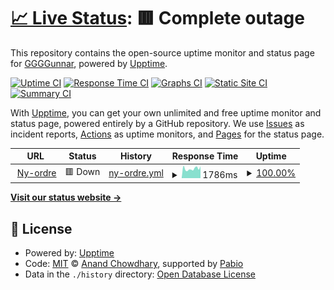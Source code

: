 # [📈 Live Status](https://GGGGunnar.github.io/upptime): <!--live status--> **🟥 Complete outage**

This repository contains the open-source uptime monitor and status page for [GGGGunnar](https://GGGGunnar.github.io/upptime), powered by [Upptime](https://github.com/upptime/upptime).

[![Uptime CI](https://github.com/GGGGunnar/upptime/workflows/Uptime%20CI/badge.svg)](https://github.com/GGGGunnar/upptime/actions?query=workflow%3A%22Uptime+CI%22)
[![Response Time CI](https://github.com/GGGGunnar/upptime/workflows/Response%20Time%20CI/badge.svg)](https://github.com/GGGGunnar/upptime/actions?query=workflow%3A%22Response+Time+CI%22)
[![Graphs CI](https://github.com/GGGGunnar/upptime/workflows/Graphs%20CI/badge.svg)](https://github.com/GGGGunnar/upptime/actions?query=workflow%3A%22Graphs+CI%22)
[![Static Site CI](https://github.com/GGGGunnar/upptime/workflows/Static%20Site%20CI/badge.svg)](https://github.com/GGGGunnar/upptime/actions?query=workflow%3A%22Static+Site+CI%22)
[![Summary CI](https://github.com/GGGGunnar/upptime/workflows/Summary%20CI/badge.svg)](https://github.com/GGGGunnar/upptime/actions?query=workflow%3A%22Summary+CI%22)

With [Upptime](https://upptime.js.org), you can get your own unlimited and free uptime monitor and status page, powered entirely by a GitHub repository. We use [Issues](https://github.com/GGGGunnar/upptime/issues) as incident reports, [Actions](https://github.com/GGGGunnar/upptime/actions) as uptime monitors, and [Pages](https://GGGGunnar.github.io/upptime) for the status page.

<!--start: status pages-->
<!-- This summary is generated by Upptime (https://github.com/upptime/upptime) -->
<!-- Do not edit this manually, your changes will be overwritten -->
<!-- prettier-ignore -->
| URL | Status | History | Response Time | Uptime |
| --- | ------ | ------- | ------------- | ------ |
| <img alt="" src="https://icons.duckduckgo.com/ip3/ny-ordre.no.ico" height="13"> [Ny-ordre](https://ny-ordre.no) | 🟥 Down | [ny-ordre.yml](https://github.com/GGGGunnar/upptime/commits/HEAD/history/ny-ordre.yml) | <details><summary><img alt="Response time graph" src="./graphs/ny-ordre/response-time-week.png" height="20"> 1786ms</summary><br><a href="https://GGGGunnar.github.io/upptime/history/ny-ordre"><img alt="Response time 1477" src="https://img.shields.io/endpoint?url=https%3A%2F%2Fraw.githubusercontent.com%2FGGGGunnar%2Fupptime%2FHEAD%2Fapi%2Fny-ordre%2Fresponse-time.json"></a><br><a href="https://GGGGunnar.github.io/upptime/history/ny-ordre"><img alt="24-hour response time 2313" src="https://img.shields.io/endpoint?url=https%3A%2F%2Fraw.githubusercontent.com%2FGGGGunnar%2Fupptime%2FHEAD%2Fapi%2Fny-ordre%2Fresponse-time-day.json"></a><br><a href="https://GGGGunnar.github.io/upptime/history/ny-ordre"><img alt="7-day response time 1786" src="https://img.shields.io/endpoint?url=https%3A%2F%2Fraw.githubusercontent.com%2FGGGGunnar%2Fupptime%2FHEAD%2Fapi%2Fny-ordre%2Fresponse-time-week.json"></a><br><a href="https://GGGGunnar.github.io/upptime/history/ny-ordre"><img alt="30-day response time 1799" src="https://img.shields.io/endpoint?url=https%3A%2F%2Fraw.githubusercontent.com%2FGGGGunnar%2Fupptime%2FHEAD%2Fapi%2Fny-ordre%2Fresponse-time-month.json"></a><br><a href="https://GGGGunnar.github.io/upptime/history/ny-ordre"><img alt="1-year response time 1477" src="https://img.shields.io/endpoint?url=https%3A%2F%2Fraw.githubusercontent.com%2FGGGGunnar%2Fupptime%2FHEAD%2Fapi%2Fny-ordre%2Fresponse-time-year.json"></a></details> | <details><summary><a href="https://GGGGunnar.github.io/upptime/history/ny-ordre">100.00%</a></summary><a href="https://GGGGunnar.github.io/upptime/history/ny-ordre"><img alt="All-time uptime 99.96%" src="https://img.shields.io/endpoint?url=https%3A%2F%2Fraw.githubusercontent.com%2FGGGGunnar%2Fupptime%2FHEAD%2Fapi%2Fny-ordre%2Fuptime.json"></a><br><a href="https://GGGGunnar.github.io/upptime/history/ny-ordre"><img alt="24-hour uptime 100.00%" src="https://img.shields.io/endpoint?url=https%3A%2F%2Fraw.githubusercontent.com%2FGGGGunnar%2Fupptime%2FHEAD%2Fapi%2Fny-ordre%2Fuptime-day.json"></a><br><a href="https://GGGGunnar.github.io/upptime/history/ny-ordre"><img alt="7-day uptime 100.00%" src="https://img.shields.io/endpoint?url=https%3A%2F%2Fraw.githubusercontent.com%2FGGGGunnar%2Fupptime%2FHEAD%2Fapi%2Fny-ordre%2Fuptime-week.json"></a><br><a href="https://GGGGunnar.github.io/upptime/history/ny-ordre"><img alt="30-day uptime 99.93%" src="https://img.shields.io/endpoint?url=https%3A%2F%2Fraw.githubusercontent.com%2FGGGGunnar%2Fupptime%2FHEAD%2Fapi%2Fny-ordre%2Fuptime-month.json"></a><br><a href="https://GGGGunnar.github.io/upptime/history/ny-ordre"><img alt="1-year uptime 99.96%" src="https://img.shields.io/endpoint?url=https%3A%2F%2Fraw.githubusercontent.com%2FGGGGunnar%2Fupptime%2FHEAD%2Fapi%2Fny-ordre%2Fuptime-year.json"></a></details>

<!--end: status pages-->

[**Visit our status website →**](https://GGGGunnar.github.io/upptime)

## 📄 License

- Powered by: [Upptime](https://github.com/upptime/upptime)
- Code: [MIT](./LICENSE) © [Anand Chowdhary](https://anandchowdhary.com), supported by [Pabio](https://pabio.com)
- Data in the `./history` directory: [Open Database License](https://opendatacommons.org/licenses/odbl/1-0/)
